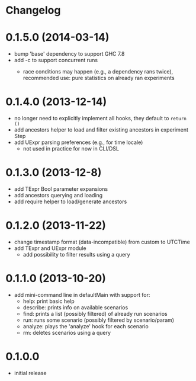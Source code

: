 Changelog
=========

# 0.1.5.0 (2014-03-14)
* bump 'base' dependency to support GHC 7.8
* add -c <int> to support concurrent runs
    - race conditions may happen (e.g., a dependency rans twice), recommended
      use: pure statistics on already ran experiments

# 0.1.4.0 (2013-12-14)
* no longer need to explicitly implement all hooks, they default to `return ()`
* add ancestors helper to load and filter existing ancestors in experiment Step
* add UExpr parsing preferences (e.g., for time locale)
    - not used in practice for now in CLI/DSL

# 0.1.3.0 (2013-12-8)
* add TExpr Bool parameter expansions
* add ancestors querying and loading
* add require helper to load/generate ancestors

# 0.1.2.0 (2013-11-22)
* change timestamp format (data-incompatible) from custom to UTCTime
* add TExpr and UExpr module
    - add possibility to filter results using a query

# 0.1.1.0 (2013-10-20)
* add mini-command line in defaultMain with support for:
    - help: print basic help
    - describe: prints info on available scenarios
    - find: prints a list (possibly filtered) of already run scenarios
    - run: runs some scenario (possibly filtered by scenario/param)
    - analyze: plays the 'analyze' hook for each scenario
    - rm: deletes scenarios using a query

# 0.1.0.0
* initial release
